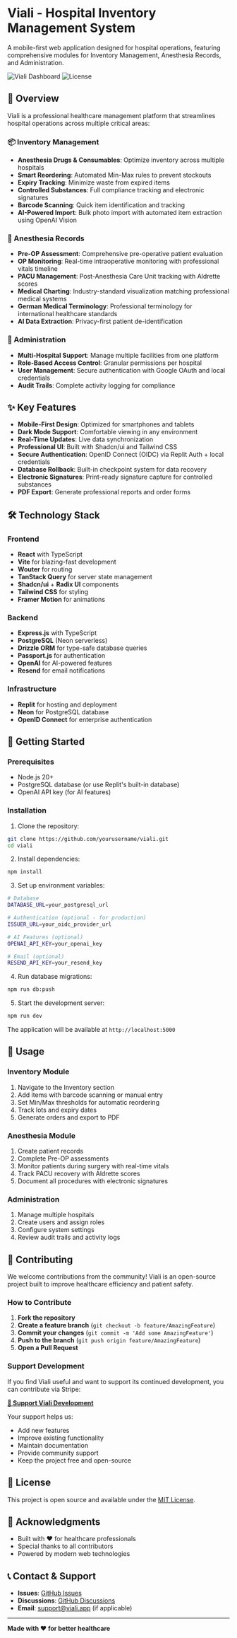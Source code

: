 # Viali - Hospital Inventory Management System

A mobile-first web application designed for hospital operations, featuring comprehensive modules for Inventory Management, Anesthesia Records, and Administration.

![Viali Dashboard](https://img.shields.io/badge/Status-Active-success)
![License](https://img.shields.io/badge/License-Open%20Source-blue)

## 🏥 Overview

Viali is a professional healthcare management platform that streamlines hospital operations across multiple critical areas:

### 📦 Inventory Management
- **Anesthesia Drugs & Consumables**: Optimize inventory across multiple hospitals
- **Smart Reordering**: Automated Min-Max rules to prevent stockouts
- **Expiry Tracking**: Minimize waste from expired items
- **Controlled Substances**: Full compliance tracking and electronic signatures
- **Barcode Scanning**: Quick item identification and tracking
- **AI-Powered Import**: Bulk photo import with automated item extraction using OpenAI Vision

### 💉 Anesthesia Records
- **Pre-OP Assessment**: Comprehensive pre-operative patient evaluation
- **OP Monitoring**: Real-time intraoperative monitoring with professional vitals timeline
- **PACU Management**: Post-Anesthesia Care Unit tracking with Aldrette scores
- **Medical Charting**: Industry-standard visualization matching professional medical systems
- **German Medical Terminology**: Professional terminology for international healthcare standards
- **AI Data Extraction**: Privacy-first patient de-identification

### 🔐 Administration
- **Multi-Hospital Support**: Manage multiple facilities from one platform
- **Role-Based Access Control**: Granular permissions per hospital
- **User Management**: Secure authentication with Google OAuth and local credentials
- **Audit Trails**: Complete activity logging for compliance

## ✨ Key Features

- **Mobile-First Design**: Optimized for smartphones and tablets
- **Dark Mode Support**: Comfortable viewing in any environment
- **Real-Time Updates**: Live data synchronization
- **Professional UI**: Built with Shadcn/ui and Tailwind CSS
- **Secure Authentication**: OpenID Connect (OIDC) via Replit Auth + local credentials
- **Database Rollback**: Built-in checkpoint system for data recovery
- **Electronic Signatures**: Print-ready signature capture for controlled substances
- **PDF Export**: Generate professional reports and order forms

## 🛠️ Technology Stack

### Frontend
- **React** with TypeScript
- **Vite** for blazing-fast development
- **Wouter** for routing
- **TanStack Query** for server state management
- **Shadcn/ui** + **Radix UI** components
- **Tailwind CSS** for styling
- **Framer Motion** for animations

### Backend
- **Express.js** with TypeScript
- **PostgreSQL** (Neon serverless)
- **Drizzle ORM** for type-safe database queries
- **Passport.js** for authentication
- **OpenAI** for AI-powered features
- **Resend** for email notifications

### Infrastructure
- **Replit** for hosting and deployment
- **Neon** for PostgreSQL database
- **OpenID Connect** for enterprise authentication

## 🚀 Getting Started

### Prerequisites
- Node.js 20+
- PostgreSQL database (or use Replit's built-in database)
- OpenAI API key (for AI features)

### Installation

1. Clone the repository:
```bash
git clone https://github.com/yourusername/viali.git
cd viali
```

2. Install dependencies:
```bash
npm install
```

3. Set up environment variables:
```bash
# Database
DATABASE_URL=your_postgresql_url

# Authentication (optional - for production)
ISSUER_URL=your_oidc_provider_url

# AI Features (optional)
OPENAI_API_KEY=your_openai_key

# Email (optional)
RESEND_API_KEY=your_resend_key
```

4. Run database migrations:
```bash
npm run db:push
```

5. Start the development server:
```bash
npm run dev
```

The application will be available at `http://localhost:5000`

## 📱 Usage

### Inventory Module
1. Navigate to the Inventory section
2. Add items with barcode scanning or manual entry
3. Set Min/Max thresholds for automatic reordering
4. Track lots and expiry dates
5. Generate orders and export to PDF

### Anesthesia Module
1. Create patient records
2. Complete Pre-OP assessments
3. Monitor patients during surgery with real-time vitals
4. Track PACU recovery with Aldrette scores
5. Document all procedures with electronic signatures

### Administration
1. Manage multiple hospitals
2. Create users and assign roles
3. Configure system settings
4. Review audit trails and activity logs

## 🤝 Contributing

We welcome contributions from the community! Viali is an open-source project built to improve healthcare efficiency and patient safety.

### How to Contribute

1. **Fork the repository**
2. **Create a feature branch** (`git checkout -b feature/AmazingFeature`)
3. **Commit your changes** (`git commit -m 'Add some AmazingFeature'`)
4. **Push to the branch** (`git push origin feature/AmazingFeature`)
5. **Open a Pull Request**

### Support Development

If you find Viali useful and want to support its continued development, you can contribute via Stripe:

**[💝 Support Viali Development](https://buy.stripe.com/6oU28reUg0Mo6Vqcm2aMU04)**

Your support helps us:
- Add new features
- Improve existing functionality
- Maintain documentation
- Provide community support
- Keep the project free and open-source

## 📄 License

This project is open source and available under the [MIT License](LICENSE).

## 🙏 Acknowledgments

- Built with ❤️ for healthcare professionals
- Special thanks to all contributors
- Powered by modern web technologies

## 📞 Contact & Support

- **Issues**: [GitHub Issues](https://github.com/yourusername/viali/issues)
- **Discussions**: [GitHub Discussions](https://github.com/yourusername/viali/discussions)
- **Email**: support@viali.app (if applicable)

---

**Made with ❤️ for better healthcare**
